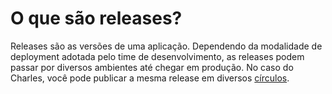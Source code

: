 # O que são releases?

Releases são as versões de uma aplicação. Dependendo da modalidade de deployment adotada pelo time de desenvolvimento, as releases podem passar por diversos ambientes até chegar em produção. No caso do Charles, você pode publicar a mesma release em diversos [círculos](https://app.gitbook.com/@zup-products/s/charles/v/v1.6/circulos/o-que-sao-circulos).

